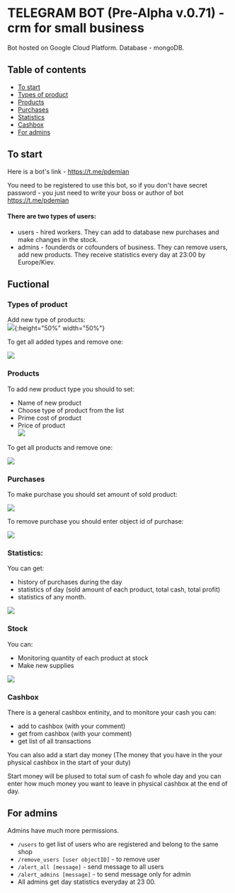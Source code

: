 # TELEGRAM BOT (Pre-Alpha v.0.71) - crm for small business

Bot hosted on Google Cloud Platform. Database - mongoDB.

## Table of contents
* [To start](#to-start)
* [Types of product](#types-of-product)
* [Products](#products)
* [Purchases](#purchases)
* [Statistics](#statistics)
* [Cashbox](#cashbox)
* [For admins](#for-admins)

## To start
Here is a bot's link - https://t.me/pdemian

You need to be registered to use this bot, so if you don't have secret password - you just need to write your boss or author of bot https://t.me/pdemian

#### There are two types of users:
* users - hired workers. They can add to database new purchases and make changes in the stock.
* admins - founderds or cofounders of business. They can remove users, add new products. They receive statistics every day at 23:00 by Europe/Kiev.

## Fuctional

### Types of product
Add new type of products:  
![](/assets/images/add_type.gif){:height="50%" width="50%"}
  
To get all added types and remove one:  

![](/assets/images/remove_type.gif)   

### Products
To add new product type you should to set:
* Name of new product
* Choose type of product from the list
* Prime cost of product
* Price of product  
![](/assets/images/create_product.gif)  
  
To get all products and remove one:  
  
![](/assets/images/remove_product.gif)  

### Purchases
To make purchase you should set amount of sold product:  
  
![](/assets/images/make_purchase.gif)  

To remove purchase you should enter object id of purchase:  
  
![](/assets/images/remove_purchase.gif)  

### Statistics:
You can get:
* history of purchases during the day
* statistics of day (sold amount of each product, total cash, total profit)
* statistics of any month.  
  
![](/assets/images/statistics.gif)  
 
### Stock
You can:
* Monitoring quantity of each product at stock
* Make new supplies  
  
![](/assets/images/stock.gif)  

### Cashbox
There is a general cashbox entinity, and to monitore your cash you can:
* add to cashbox (with your comment)
* get from cashbox (with your comment)
* get list of all transactions

You can also add a start day money (The money that you have in the your physical cashbox in the start of your duty)

Start money will be plused to total sum of cash fo whole day and you can enter how much money you want to leave in physical cashbox at the end of day.  

## For admins

Admins have much more permissions.
* `/users` to get list of users who are registered and belong to the same shop
* `/remove_users [user objectID]` - to remove user
* `/alert_all [message]` - send message to all users
* `/alert_admins [message]` - to send message only for admin
* All admins get day statistics everyday at 23 00.
